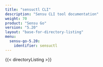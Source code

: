 ```yaml
---
title: "sensuctl CLI"
description: "Sensu CLI tool documentation"
weight: 70
product: "Sensu Go"
version: "5.20"
layout: "base-for-directory-listing"
menu:
  sensu-go-5.20:
    identifier: sensuctl
---
```


{{< directoryListing >}}
